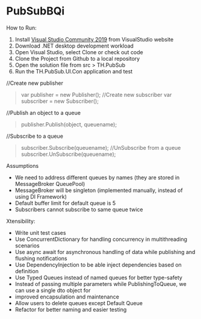 # PubSubBQi
How to Run:
1. Install [Visual Studio Community 2019](https://visualstudio.microsoft.com/thank-you-downloading-visual-studio/?sku=Community&rel=16) from VisualStudio website
2. Download .NET desktop development workload
3. Open Visual Studio, select Clone or check out code 
4. Clone the Project from Github to a local repository
5. Open the solution file from src > TH.PubSub
6. Run the TH.PubSub.UI.Con application and test

//Create new publisher
>var publisher = new Publisher();
//Create new subscriber
>var subscriber = new Subscriber();

//Publish an object to a queue
>publisher.Publish(object, queuename);

//Subscribe to a queue
>subscriber.Subscribe(queuename);
//UnSubscribe from a queue
>subscriber.UnSubscribe(queuename);


Assumptions
* We need to address different queues by names (they are stored in MessageBroker QueuePool)
* MessageBroker will be singleton (implemented manually, instead of using DI Framework)
* Default buffer limit for default queue is 5
* Subscribers cannot subscribe to same queue twice

Xtensibility:
* Write unit test cases
* Use ConcurrentDictionary for handling concurrency in multithreading scenarios
* Use async await for asynchronous handling of data while publishing and flushing notifications
* Use DependencyInjection to be able inject dependencies based on definition
* Use Typed Queues instead of named queues for better type-safety
* Instead of passing multiple parameters while PublishingToQueue, we can use a single dto object for 
* improved encapsulation and maintenance
* Allow users to delete queues except Default Queue
* Refactor for better naming and easier testing

